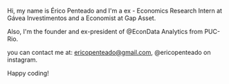 Hi, my name is Érico Penteado and I'm a ex - Economics Research Intern at Gávea Investimentos and a Economist at Gap Asset. 

Also, I'm the founder and ex-president of @EconData Analytics from PUC-Rio.

you can contact me at: ericopenteado@gmail.com, @ericopenteado on instagram.

Happy coding!
